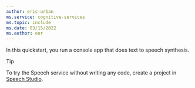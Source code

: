```yaml
---
author: eric-urban
ms.service: cognitive-services
ms.topic: include
ms.date: 03/15/2022
ms.author: eur
---
```


In this quickstart, you run a console app that does text to speech synthesis. 

> [!TIP]
> To try the Speech service without writing any code, create a project in [Speech Studio](~/articles/cognitive-services/speech-service/speech-studio-overview). 

